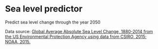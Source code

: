 # Sea level predictor

Predict sea level change through the year 2050

Data source: [Global Average Absolute Sea Level Change, 1880-2014 from the US Environmental Protection Agency using data from CSIRO, 2015; NOAA, 2015.](https://datahub.io/core/sea-level-rise)
